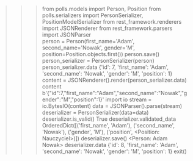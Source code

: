 >>> from polls.models import Person, Position
>>> from polls.serializers import PersonSerializer, PositionModelSerializer
>>> from rest_framework.renderers import JSONRenderer
>>> from rest_framework.parsers import JSONParser  
>>> person = Person(first_name='Adam', second_name='Nowak', gender='M', position=Position.objects.first())
>>> person.save()
>>> person_serializer = PersonSerializer(person)
>>> person_serializer.data
{'id': 7, 'first_name': 'Adam', 'second_name': 'Nowak', 'gender': 'M', 'position': 1}
>>> content = JSONRenderer().render(person_serializer.data)
>>> content
b'{"id":7,"first_name":"Adam","second_name":"Nowak","gender":"M","position":1}'
>>> import io
>>> stream = io.BytesIO(content)
>>> data = JSONParser().parse(stream)
>>> deserializer = PersonSerializer(data=data)
>>> deserializer.is_valid()
True
>>> deserializer.validated_data
OrderedDict([('first_name', 'Adam'), ('second_name', 'Nowak'), ('gender', 'M'), ('position', <Position: Nauczyciel>)])
>>> deserializer.save()
<Person: Adam Nowak>
>>> deserializer.data
{'id': 8, 'first_name': 'Adam', 'second_name': 'Nowak', 'gender': 'M', 'position': 1}
>>> exit()
